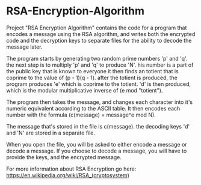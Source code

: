 # RSA-Encryption-Algorithm

Project "RSA Encryption Algorithm" contains the code for a program that encodes a message using the RSA algorithm, and writes both the encrypted code and the decryption keys to separate files for the ability to decode the message later.

The program starts by generating two random prime numbers 'p' and 'q'. the next step is to multiply 'p' and 'q' to produce 'N'. his number is a part of the public key that is known to everyone it then finds an totient that is coprime to the value of (p - 1)(q - 1). after the totient is produced, the program produces 'e' which is coprime to the totient. 'd' is then produced, which is the modular multiplicative inverse of (e mod "totient"). 

The program then takes the message, and changes each character into it's numeric equivalent according to the ASCII table. It then encodes each number with the formula (c(message) = message^e mod N).

The message that's stored in the file is c(message). the decoding keys 'd' and 'N' are stored in a separate file.

When you open the file, you will be asked to either encode a message or decode a message. If you choose to decode a message, you will have to provide the keys, and the encrypted message.


For more information about RSA Encryption go here: 
https://en.wikipedia.org/wiki/RSA_(cryptosystem)
